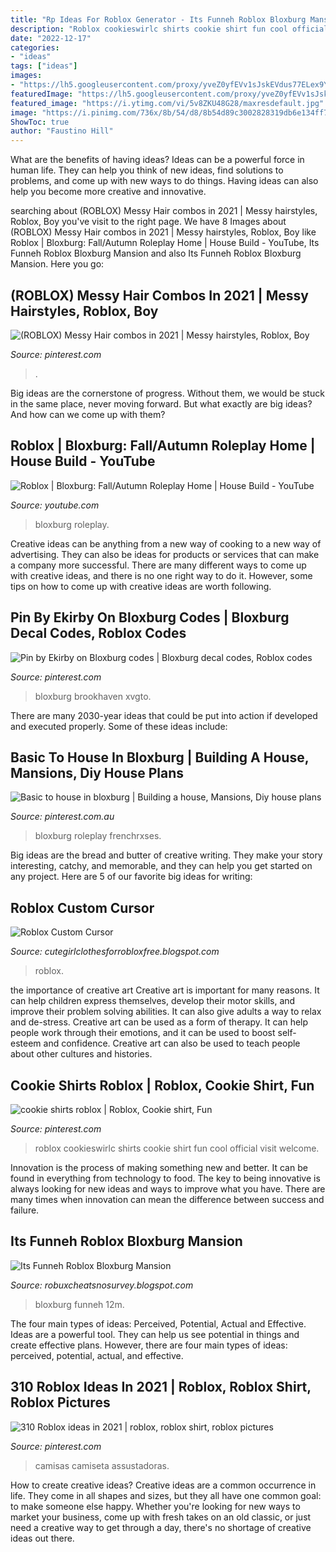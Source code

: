 ```yaml
---
title: "Rp Ideas For Roblox Generator - Its Funneh Roblox Bloxburg Mansion"
description: "Roblox cookieswirlc shirts cookie shirt fun cool official visit welcome"
date: "2022-12-17"
categories:
- "ideas"
tags: ["ideas"]
images:
- "https://lh5.googleusercontent.com/proxy/yveZ0yfEVv1sJskEVdus77ELex9YTL0m0OIqwS_mRqOjORQKewuNo9LUn-KSITf3GbHfGfsmQ8MEOpWfeLk-AeklxCJwEFBJ=w1200-h630-pd"
featuredImage: "https://lh5.googleusercontent.com/proxy/yveZ0yfEVv1sJskEVdus77ELex9YTL0m0OIqwS_mRqOjORQKewuNo9LUn-KSITf3GbHfGfsmQ8MEOpWfeLk-AeklxCJwEFBJ=w1200-h630-pd"
featured_image: "https://i.ytimg.com/vi/5v8ZKU48G28/maxresdefault.jpg"
image: "https://i.pinimg.com/736x/8b/54/d8/8b54d89c3002828319db6e134ff773e4.jpg"
ShowToc: true
author: "Faustino Hill"
---
```



What are the benefits of having ideas?
Ideas can be a powerful force in human life. They can help you think of new ideas, find solutions to problems, and come up with new ways to do things. Having ideas can also help you become more creative and innovative.

	

		
searching about (ROBLOX) Messy Hair combos in 2021 | Messy hairstyles, Roblox, Boy you've visit to the right page. We have 8 Images about (ROBLOX) Messy Hair combos in 2021 | Messy hairstyles, Roblox, Boy like Roblox | Bloxburg: Fall/Autumn Roleplay Home | House Build - YouTube, Its Funneh Roblox Bloxburg Mansion and also Its Funneh Roblox Bloxburg Mansion. Here you go:
		
    
## (ROBLOX) Messy Hair Combos In 2021 | Messy Hairstyles, Roblox, Boy

<img loading=lazy src="https://i.pinimg.com/736x/77/39/35/773935c6f9bc40393b23c8e3c0d0e1a1.jpg" onerror="this.onerror=null;this.src='https://tse1.mm.bing.net/th?id=OIP.E0xv9kxIo8zd7oEwzi0hUQHaNK&amp;pid=15.1';" alt="(ROBLOX) Messy Hair combos in 2021 | Messy hairstyles, Roblox, Boy">

_Source: pinterest.com_

>. 

	

Big ideas are the cornerstone of progress. Without them, we would be stuck in the same place, never moving forward. But what exactly are big ideas? And how can we come up with them?

    
## Roblox | Bloxburg: Fall/Autumn Roleplay Home | House Build - YouTube

<img loading=lazy src="https://i.ytimg.com/vi/5v8ZKU48G28/maxresdefault.jpg" onerror="this.onerror=null;this.src='https://tse2.mm.bing.net/th?id=OIP.SpGz3X6EJP4dm22_TiVlxQHaEK&amp;pid=15.1';" alt="Roblox | Bloxburg: Fall/Autumn Roleplay Home | House Build - YouTube">

_Source: youtube.com_

>bloxburg roleplay. 

	

Creative ideas can be anything from a new way of cooking to a new way of advertising. They can also be ideas for products or services that can make a company more successful. There are many different ways to come up with creative ideas, and there is no one right way to do it. However, some tips on how to come up with creative ideas are worth following.

    
## Pin By Ekirby On Bloxburg Codes | Bloxburg Decal Codes, Roblox Codes

<img loading=lazy src="https://i.pinimg.com/736x/8b/54/d8/8b54d89c3002828319db6e134ff773e4.jpg" onerror="this.onerror=null;this.src='https://tse3.mm.bing.net/th?id=OIP.XKB8uHcty3MT8OkiUgHf1QHaHo&amp;pid=15.1';" alt="Pin by Ekirby on Bloxburg codes | Bloxburg decal codes, Roblox codes">

_Source: pinterest.com_

>bloxburg brookhaven xvgto. 

	

There are many 2030-year ideas that could be put into action if developed and executed properly. Some of these ideas include:

    
## Basic To House In Bloxburg | Building A House, Mansions, Diy House Plans

<img loading=lazy src="https://i.pinimg.com/736x/69/48/16/694816713bc83d80cfae2c80632d78b6.jpg" onerror="this.onerror=null;this.src='https://tse2.mm.bing.net/th?id=OIP.bI0W3_4cf2MBivnPw4P3UwHaEK&amp;pid=15.1';" alt="Basic to house in bloxburg | Building a house, Mansions, Diy house plans">

_Source: pinterest.com.au_

>bloxburg roleplay frenchrxses. 

	

Big ideas are the bread and butter of creative writing. They make your story interesting, catchy, and memorable, and they can help you get started on any project. Here are 5 of our favorite big ideas for writing:

    
## Roblox Custom Cursor

<img loading=lazy src="https://lh5.googleusercontent.com/proxy/yveZ0yfEVv1sJskEVdus77ELex9YTL0m0OIqwS_mRqOjORQKewuNo9LUn-KSITf3GbHfGfsmQ8MEOpWfeLk-AeklxCJwEFBJ=w1200-h630-pd" onerror="this.onerror=null;this.src='https://tse3.mm.bing.net/th?id=OIP.-LkdmbaNlDzLuDZ2lEBxWQHaD4&amp;pid=15.1';" alt="Roblox Custom Cursor">

_Source: cutegirlclothesforrobloxfree.blogspot.com_

>roblox. 

	

the importance of creative art
Creative art is important for many reasons. It can help children express themselves, develop their motor skills, and improve their problem solving abilities. It can also give adults a way to relax and de-stress.
Creative art can be used as a form of therapy. It can help people work through their emotions, and it can be used to boost self-esteem and confidence. Creative art can also be used to teach people about other cultures and histories.

    
## Cookie Shirts Roblox | Roblox, Cookie Shirt, Fun

<img loading=lazy src="https://i.pinimg.com/736x/22/5d/d1/225dd177a670c0edeaa6cfa0df5d04bf.jpg" onerror="this.onerror=null;this.src='https://tse3.mm.bing.net/th?id=OIP.-D9x6A0erPfgzQtrO4IaEgHaKF&amp;pid=15.1';" alt="cookie shirts roblox | Roblox, Cookie shirt, Fun">

_Source: pinterest.com_

>roblox cookieswirlc shirts cookie shirt fun cool official visit welcome. 

	

Innovation is the process of making something new and better. It can be found in everything from technology to food. The key to being innovative is always looking for new ideas and ways to improve what you have. There are many times when innovation can mean the difference between success and failure.

    
## Its Funneh Roblox Bloxburg Mansion

<img loading=lazy src="https://lh3.googleusercontent.com/proxy/viee3dcc5khV9GkMhbx_i7Vov4emxzhbf1q2j4GdRtmyVSEqYIQlV2wQB862C6Tn5_c51zqH8zXwxFIwfvoIlKPw12vhrogP0CHVps8bTU7mGVCNniadCywZvg=w1200-h630-p-k-no-nu" onerror="this.onerror=null;this.src='https://tse1.mm.bing.net/th?id=OIP.HcVpJgnkAvvaL-mjF5aMywHaFj&amp;pid=15.1';" alt="Its Funneh Roblox Bloxburg Mansion">

_Source: robuxcheatsnosurvey.blogspot.com_

>bloxburg funneh 12m. 

	

The four main types of ideas: Perceived, Potential, Actual and Effective.
Ideas are a powerful tool. They can help us see potential in things and create effective plans. However, there are four main types of ideas: perceived, potential, actual, and effective.

    
## 310 Roblox Ideas In 2021 | Roblox, Roblox Shirt, Roblox Pictures

<img loading=lazy src="https://i.pinimg.com/474x/68/dd/9a/68dd9a231d944cd713ed91a4c4c48966.jpg" onerror="this.onerror=null;this.src='https://tse1.mm.bing.net/th?id=OIP.s-TgXzyNqDK8cwSujzduZAAAAA&amp;pid=15.1';" alt="310 Roblox ideas in 2021 | roblox, roblox shirt, roblox pictures">

_Source: pinterest.com_

>camisas camiseta assustadoras. 

	

How to create creative ideas?
Creative ideas are a common occurrence in life. They come in all shapes and sizes, but they all have one common goal: to make someone else happy. Whether you're looking for new ways to market your business, come up with fresh takes on an old classic, or just need a creative way to get through a day, there's no shortage of creative ideas out there.

